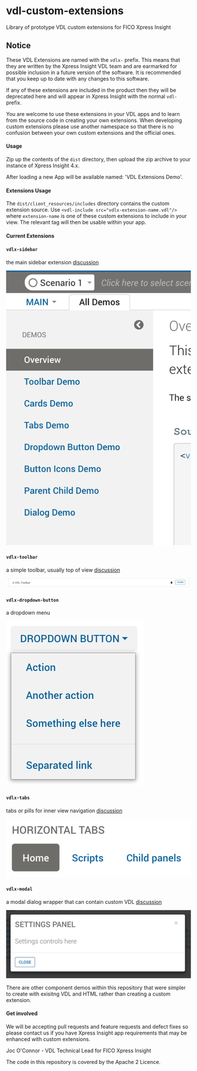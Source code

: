 # vdl-custom-extensions
Library of prototype VDL custom extensions for FICO Xpress Insight

## Notice

These VDL Extensions are named with the <code>vdlx-</code> prefix. 
This means that they are written by the Xpress Insight VDL team and are earmarked for possible inclusion in a future version of the software.
It is recommended that you keep up to date with any changes to this software. 

If any of these extensions are included in the product then they will be deprecated here and will appear in Xpress Insight with the normal <code>vdl-</code> prefix.

You are welcome to use these extensions in your VDL apps and to learn from the source code in creating your own extensions. When developing custom extensions please use another namespace so that there is no confusion between your own custom extensions and the official ones. 

#### Usage
Zip up the contents of the `dist` directory, then upload the zip archive to your instance of Xpress Insight 4.x.

After loading a new App will be available named: 'VDL Extensions Demo'.

#### Extensions Usage

The `dist/client_resources/includes` directory contains the custom extension source. Use `<vdl-include src="vdlx-extension-name.vdl"/>` where `extension-name` is one of these custom extensions to include in your view. The relevant tag will then be usable within your app. 

#### Current Extensions

#### <code>vdlx-sidebar</code>
the main sidebar extension [discussion](dist/client_resources/includes/vdlx-sidebar.md)

![vdlx-sidebar](dist/client_resources/gfx/vdlx-sidebar1.png)
#### <code>vdlx-toolbar</code>
a simple toolbar, usually top of view [discussion](./dist/client_resources/includes/vdlx-toolbar.md)

![vdlx-toolbar](dist/client_resources/gfx/vdlx-toolbar1.png)
#### <code>vdlx-dropdown-button</code>
a dropdown menu

![vdlx-dropdown-button](dist/client_resources/gfx/vdlx-dropdown-button1.png)
#### <code>vdlx-tabs</code>
tabs or pills for inner view navigation [discussion](./dist/client_resources/includes/vdlx-tabs.md)

![vdlx-tabs](dist/client_resources/gfx/vdlx-tabs1.png)
#### <code>vdlx-modal</code>
a modal dialog wrapper that can contain custom VDL [discussion](./dist/client_resources/includes/vdlx-modal.md)

![vdlx-modal](dist/client_resources/gfx/vdlx-modal1.png)

There are other component demos within this repository that were simpler to create with exisitng VDL and HTML rather than creating a custom extension. 

#### Get involved

We will be accepting pull requests and feature requests and defect fixes so please contact us if you have Xpress Insight app requirements that may be enhanced with custom extensions.

Joc O'Connor - 
VDL Technical Lead for FICO Xpress Insight

The code in this repository is covered by the Apache 2 Licence.
